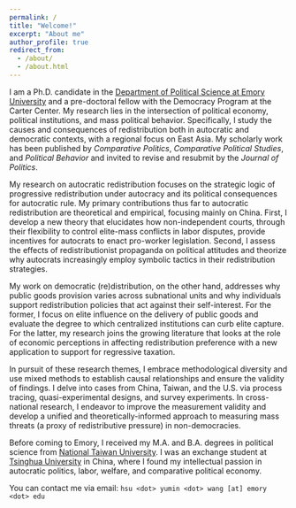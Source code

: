 ```yaml
---
permalink: /
title: "Welcome!"
excerpt: "About me"
author_profile: true
redirect_from: 
  - /about/
  - /about.html
---
```


I am a Ph.D. candidate in the [Department of Political Science at Emory University](http://polisci.emory.edu/home/) and a pre-doctoral fellow with the Democracy Program at the Carter Center. My research lies in the intersection of political economy, political institutions, and mass political behavior. Specifically, I study the causes and consequences of redistribution both in autocratic and democratic contexts, with a regional focus on East Asia. My scholarly work has been published by _Comparative Politics_, _Comparative Political Studies_, and _Political Behavior_ and invited to revise and resubmit by the _Journal of Politics_. 

My research on autocratic redistribution focuses on the strategic logic of progressive redistribution under autocracy and its political consequences for autocratic rule. My primary contributions thus far to autocratic redistribution are theoretical and empirical, focusing mainly on China. First, I develop a new theory that elucidates how non-independent courts, through their flexibility to control elite-mass conflicts in labor disputes, provide incentives for autocrats to enact pro-worker legislation. Second, I assess the effects of redistributionist propaganda on political attitudes and theorize why autocrats increasingly employ symbolic tactics in their redistribution strategies.

My work on democratic (re)distribution, on the other hand, addresses why public goods provision varies across subnational units and why individuals support redistribution policies that act against their self-interest. For the former, I focus on elite influence on the delivery of public goods and evaluate the degree to which centralized institutions can curb elite capture. For the latter, my research joins the growing literature that looks at the role of economic perceptions in affecting redistribution preference with a new application to support for regressive taxation.

In pursuit of these research themes, I embrace methodological diversity and use mixed methods to establish causal relationships and ensure the validity of findings. I delve into cases from China, Taiwan, and the U.S. via process tracing, quasi-experimental designs, and survey experiments. In cross-national research, I endeavor to improve the measurement validity and develop a unified and theoretically-informed approach to measuring mass threats (a proxy of redistributive pressure) in non-democracies. 

Before coming to Emory, I received my M.A. and B.A. degrees in political science from [National Taiwan University](https://www.ntu.edu.tw/english/). I was an exchange student at [Tsinghua University](https://www.tsinghua.edu.cn/en/) in China, where I found my intellectual passion in autocratic politics, labor, welfare, and comparative political economy.

You can contact me via email: `hsu <dot> yumin <dot> wang [at] emory <dot> edu`
